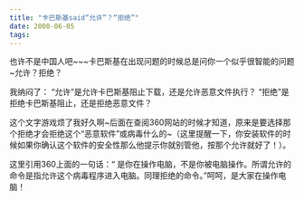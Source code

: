 ```yaml
---
title: "卡巴斯基said“允许”？“拒绝”"
date: 2008-06-05
tags:
---
```


也许不是中国人吧~~~卡巴斯基在出现问题的时候总是问你一个似乎很智能的问题~允许？拒绝？

我纳闷了：
“允许”是允许卡巴斯基阻止下载，还是允许恶意文件执行？
“拒绝”是拒绝卡巴斯基阻止，还是拒绝恶意文件？

这个文字游戏烦了我好久啊~后面在查阅360网站的时候才知道，原来是要选择那个拒绝才会拒绝这个“恶意软件”或病毒什么的~（这里提醒一下，你安装软件的时候如果你确认这个软件的安全性那么他提示你就别管他，按那个允许就好了！）。

这里引用360上面的一句话：“                                 是你在操作电脑，不是你被电脑操作。所谓允许的命令是指允许这个病毒程序进入电脑。同理拒绝的命令。”呵呵，是大家在操作电脑！
